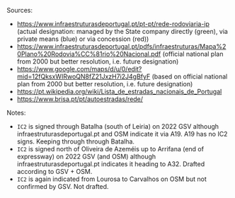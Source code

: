 ﻿Sources:
- https://www.infraestruturasdeportugal.pt/pt-pt/rede-rodoviaria-ip (actual designation: managed by the State company directly (green), via private means (blue) or via concession (red))
- https://www.infraestruturasdeportugal.pt/pdfs/infraestruturas/Mapa%20Plano%20Rodovia%CC%81rio%20Nacional.pdf (official national plan from 2000 but better resolution, i.e. future designation)
- https://www.google.com/maps/d/u/0/edit?mid=12fQksxWIRwoQN8fZ21JxzH7i2J4gBfyF (based on official national plan from 2000 but better resolution, i.e. future designation)
- https://pt.wikipedia.org/wiki/Lista_de_estradas_nacionais_de_Portugal
- https://www.brisa.pt/pt/autoestradas/rede/

Notes:
- `IC2` is signed through Batalha (south of Leiria) on 2022 GSV although infraestruturasdeportugal.pt and OSM indicate it via A19. A19 has no IC2 signs. Keeping through through Batalha.
- `IC2` is signed north of Oliveira de Azeméis up to Arrifana (end of expressway) on 2022 GSV (and OSM) although infraestruturasdeportugal.pt indicates it heading to A32. Drafted according to GSV + OSM.
- `IC2` is again indicated from Lourosa to Carvalhos on OSM but not confirmed by GSV. Not drafted.
